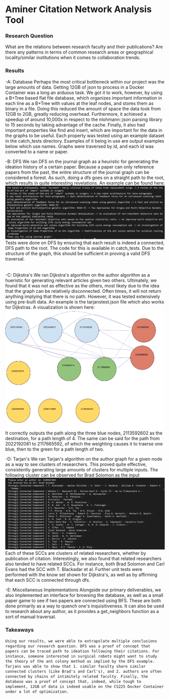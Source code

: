 # Aminer Citation Network Analysis Tool

### Research Question
What are the relations between research faculty and their publications? Are there any patterns in terms of common research areas or geographical locality/similar institutions when it comes to collaboration trends.

### Results


-A: Database
    Perhaps the most critical bottleneck within our project was the large amounts of data. Getting 12GB of json to process in a Docker Container was a long an arduous task. We got it to work, however, by using a B+Tree based flat file database, which organizes important information in each line as a B+Tree with values at the leaf nodes, and stores them as binary in a file. Doing this reduced the amount of space the data took from 12GB to 2GB, greatly reducing overhead. Furthermore, it achieved a speedup of around 10,000x in respect to the nlohmann::json parsing library to 15 seconds by taking advantage of the cache. Finally, it also had important properties like find and insert, which are important for the data in the graphs to be useful. Each property was tested using an example dataset in the catch_tests directory. Examples of it being in use are output examples below which use names. Graphs were traversed by id, and each id was converted to a name or paper.

-B: DFS
    We ran DFS on the journal graph as a heuristic for generating the ideation history of a certain paper. Because a paper can only reference papers from the past, the entire structure of the journal graph can be considered a forest. As such, doing a dfs goes on a straight path to the root, which results in quite interesting revelations. An example can be found here: 
    ![Screenshot](data/dfs_example.png)
    Tests were done on DFS by ensuring that each result is indeed a connected, DFS path to the root. The code for this is available in catch_tests. Due to the structure of the graph, this should be sufficient in proving a valid DFS traversal.
<br>
<br>
<br>
-C: Dijkstra's
    We ran Dijkstra's algorithm on the author algorithm as a hueristic for generating relevant articles given two others. Ultimately, we found that it was not as effective as the others, most likely due to the idea that the graph can be relatively disconnected. Often times, it will not return anything implying that there is no path. However, it was tested extensively using pre-built data. An example is the tarjanstest.json file which also works for Dijkstras. A visualization is shown here:
    ![Screenshot](data/tarjanstestexample.png)
<br>
    It correctly outputs the path along the three blue nodes, 2113592602 as the destination, for a path length of 4.
    The same can be said for the path from 2022192081 to 2117665592, of which the weighting causes it to traerse one blue, then to the green for a path length of two.
<br>

-D: Tarjan's
    We ran Tarjan's algorithm on the author graph for a given node as a way to see clusters of researchers. This proved quite effective, consistently generating large amounts of clusters for multiple inputs. The following cluster can be observed for Brad Solomon as the input
    <br>
    ![Screenshot](data/tarjans_example.png)
    Each of these SCCs are clusters of related researchers, whether by publication of citation. Interestingly, we also found that related researchers also tended to have related SCCs. For instance, both Brad Solomon and Carl Evans had the SCC with T. Blackadar et al. Further unit tests were performed with the know set shown for Dijkstra's, as well as by affirming that each SCC is connected through dfs.

-E: Miscellaneous Implementations
    Alongside our primary deliverables, we also implemented an interface for browsing the database, as well as a small paper game to see if two papers are connected using BFS. These are both done primarily as a way to quench one's inquisitiveness. It can also be used to research about any author, as it provides a get_neighbors function as a sort of manual traversal.

### Takeaways
    Using our results, we were able to extrapolate multiple conclusions regarding our research question. DFS was a proof of concept that papers can be traced path to ideation following their citations. For instance, someone interested in surgical robots might want to study the theory of the ant colony method as implied by the DFS example. Tarjans was able to show that 1. similar faculty share similar connected clusters (Like Brad's and Carl's), and 2. authors are often connected by chains of intimitely related faculty. Finally, the database was a proof of concept that, indeed, while tough to implement, 12GB of data is indeed usable on the CS225 Docker Container under a lot of optimization.


